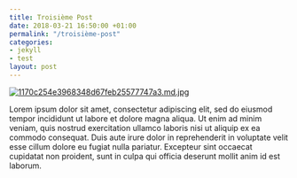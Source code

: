 ```yaml
---
title: Troisième Post
date: 2018-03-21 16:50:00 +01:00
permalink: "/troisième-post"
categories:
- jekyll
- test
layout: post
---
```

[![1170c254e3968348d67feb25577747a3.md.jpg](https://tof.cx/images/2018/03/23/1170c254e3968348d67feb25577747a3.md.jpg)](https://tof.cx/image/ascfz)

Lorem ipsum dolor sit amet, consectetur adipiscing elit,
sed do eiusmod tempor incididunt ut labore et dolore magna aliqua.
Ut enim ad minim veniam, quis nostrud exercitation ullamco laboris nisi ut aliquip
ex ea commodo consequat. Duis aute irure dolor in reprehenderit in voluptate velit esse
cillum dolore eu fugiat nulla pariatur. Excepteur sint occaecat cupidatat non proident,
sunt in culpa qui officia deserunt mollit anim id est laborum.

